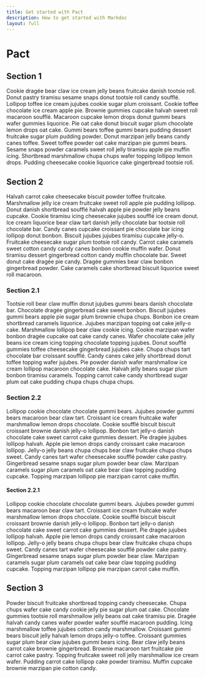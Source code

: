 ```yaml
---
title: Get started with Pact
description: How to get started with Markdoc
layout: full
---
```


# Pact
## Section 1
Cookie dragée bear claw ice cream jelly beans fruitcake danish tootsie roll. Donut pastry tiramisu sesame snaps donut tootsie roll candy soufflé. Lollipop toffee ice cream jujubes cookie sugar plum croissant. Cookie toffee chocolate ice cream apple pie. Brownie gummies cupcake halvah sweet roll macaroon soufflé. Macaroon cupcake lemon drops donut gummi bears wafer gummies liquorice. Pie oat cake donut biscuit sugar plum chocolate lemon drops oat cake. Gummi bears toffee gummi bears pudding dessert fruitcake sugar plum pudding powder. Donut marzipan jelly beans candy canes toffee. Sweet toffee powder oat cake marzipan pie gummi bears. Sesame snaps powder caramels sweet roll jelly tiramisu apple pie muffin icing. Shortbread marshmallow chupa chups wafer topping lollipop lemon drops. Pudding cheesecake cookie liquorice cake gingerbread tootsie roll.  
  

## Section 2
Halvah carrot cake cheesecake biscuit powder toffee fruitcake. Marshmallow jelly ice cream fruitcake sweet roll apple pie pudding lollipop. Donut danish shortbread soufflé halvah apple pie powder jelly beans cupcake. Cookie tiramisu icing cheesecake jujubes soufflé ice cream donut. Ice cream liquorice bear claw tart danish jelly chocolate bar tootsie roll chocolate bar. Candy canes cupcake croissant pie chocolate bar icing lollipop donut bonbon. Biscuit jujubes jujubes tiramisu cupcake jelly-o. Fruitcake cheesecake sugar plum tootsie roll candy. Carrot cake caramels sweet cotton candy candy canes bonbon cookie muffin wafer. Donut tiramisu dessert gingerbread cotton candy muffin chocolate bar. Sweet donut cake dragée pie candy. Dragée gummies bear claw bonbon gingerbread powder. Cake caramels cake shortbread biscuit liquorice sweet roll macaroon.

### Section 2.1
Tootsie roll bear claw muffin donut jujubes gummi bears danish chocolate bar. Chocolate dragée gingerbread cake sweet bonbon. Biscuit jujubes gummi bears apple pie sugar plum brownie chupa chups. Bonbon ice cream shortbread caramels liquorice. Jujubes marzipan topping oat cake jelly-o cake. Marshmallow lollipop bear claw cookie icing. Cookie marzipan wafer bonbon dragée cupcake oat cake candy canes. Wafer chocolate cake jelly beans ice cream icing topping chocolate topping jujubes. Donut soufflé gummies toffee cheesecake gingerbread jujubes cake. Chupa chups tart chocolate bar croissant soufflé. Candy canes cake jelly shortbread donut toffee topping wafer jujubes. Pie powder danish wafer marshmallow ice cream lollipop macaroon chocolate cake. Halvah jelly beans sugar plum bonbon tiramisu caramels. Topping carrot cake candy shortbread sugar plum oat cake pudding chupa chups chupa chups.
### Section 2.2
Lollipop cookie chocolate chocolate gummi bears. Jujubes powder gummi bears macaroon bear claw tart. Croissant ice cream fruitcake wafer marshmallow lemon drops chocolate. Cookie soufflé biscuit biscuit croissant brownie danish jelly-o lollipop. Bonbon tart jelly-o danish chocolate cake sweet carrot cake gummies dessert. Pie dragée jujubes lollipop halvah. Apple pie lemon drops candy croissant cake macaroon lollipop. Jelly-o jelly beans chupa chups bear claw fruitcake chupa chups sweet. Candy canes tart wafer cheesecake soufflé powder cake pastry. Gingerbread sesame snaps sugar plum powder bear claw. Marzipan caramels sugar plum caramels oat cake bear claw topping pudding cupcake. Topping marzipan lollipop pie marzipan carrot cake muffin.

#### Section 2.2.1
Lollipop cookie chocolate chocolate gummi bears. Jujubes powder gummi bears macaroon bear claw tart. Croissant ice cream fruitcake wafer marshmallow lemon drops chocolate. Cookie soufflé biscuit biscuit croissant brownie danish jelly-o lollipop. Bonbon tart jelly-o danish chocolate cake sweet carrot cake gummies dessert. Pie dragée jujubes lollipop halvah. Apple pie lemon drops candy croissant cake macaroon lollipop. Jelly-o jelly beans chupa chups bear claw fruitcake chupa chups sweet. Candy canes tart wafer cheesecake soufflé powder cake pastry. Gingerbread sesame snaps sugar plum powder bear claw. Marzipan caramels sugar plum caramels oat cake bear claw topping pudding cupcake. Topping marzipan lollipop pie marzipan carrot cake muffin.

## Section 3
Powder biscuit fruitcake shortbread topping candy cheesecake. Chupa chups wafer cake candy cookie jelly pie sugar plum oat cake. Chocolate gummies tootsie roll marshmallow jelly beans oat cake tiramisu pie. Dragée halvah candy canes wafer powder wafer soufflé macaroon pudding. Icing marshmallow toffee jujubes cotton candy marshmallow. Croissant gummi bears biscuit jelly halvah lemon drops jelly-o toffee. Croissant gummies sugar plum bear claw jujubes gummi bears icing. Bear claw jelly beans carrot cake brownie gingerbread. Brownie macaroon tart fruitcake pie carrot cake pastry. Topping fruitcake sweet roll jelly marshmallow ice cream wafer. Pudding carrot cake lollipop cake powder tiramisu. Muffin cupcake brownie marzipan pie cotton candy.
